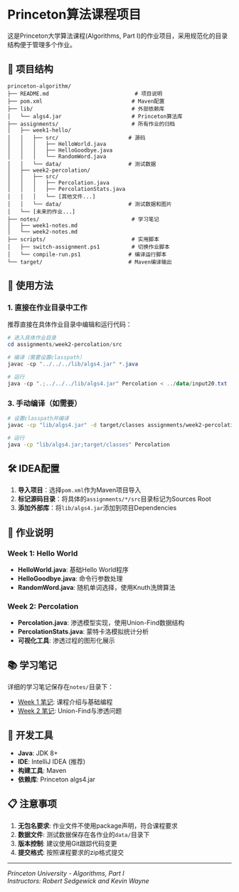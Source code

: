 # Princeton算法课程项目

这是Princeton大学算法课程(Algorithms, Part I)的作业项目，采用规范化的目录结构便于管理多个作业。

## 📁 项目结构

```
princeton-algorithm/
├── README.md                           # 项目说明
├── pom.xml                            # Maven配置  
├── lib/                               # 外部依赖库
│   └── algs4.jar                      # Princeton算法库
├── assignments/                       # 所有作业的归档
│   ├── week1-hello/
│   │   ├── src/                      # 源码
│   │   │   ├── HelloWorld.java
│   │   │   ├── HelloGoodbye.java
│   │   │   └── RandomWord.java
│   │   └── data/                     # 测试数据
│   ├── week2-percolation/
│   │   ├── src/
│   │   │   ├── Percolation.java
│   │   │   ├── PercolationStats.java
│   │   │   └── [其他文件...]
│   │   └── data/                     # 测试数据和图片
│   └── [未来的作业...]
├── notes/                             # 学习笔记
│   ├── week1-notes.md
│   └── week2-notes.md
├── scripts/                           # 实用脚本
│   ├── switch-assignment.ps1          # 切换作业脚本
│   └── compile-run.ps1               # 编译运行脚本
└── target/                           # Maven编译输出
```

## 🚀 使用方法

### 1. 直接在作业目录中工作

推荐直接在具体作业目录中编辑和运行代码：

```powershell
# 进入具体作业目录
cd assignments/week2-percolation/src

# 编译（需要设置classpath）
javac -cp "../../../lib/algs4.jar" *.java

# 运行
java -cp ".;../../../lib/algs4.jar" Percolation < ../data/input20.txt
```

### 3. 手动编译（如需要）

```bash
# 设置classpath并编译
javac -cp "lib/algs4.jar" -d target/classes assignments/week2-percolation/src/*.java

# 运行
java -cp "lib/algs4.jar;target/classes" Percolation
```

## 🛠️ IDEA配置

1. **导入项目**：选择`pom.xml`作为Maven项目导入
2. **标记源码目录**：将具体的`assignments/*/src`目录标记为Sources Root
3. **添加外部库**：将`lib/algs4.jar`添加到项目Dependencies

## 📝 作业说明

### Week 1: Hello World

- **HelloWorld.java**: 基础Hello World程序
- **HelloGoodbye.java**: 命令行参数处理
- **RandomWord.java**: 随机单词选择，使用Knuth洗牌算法

### Week 2: Percolation

- **Percolation.java**: 渗透模型实现，使用Union-Find数据结构
- **PercolationStats.java**: 蒙特卡洛模拟统计分析
- **可视化工具**: 渗透过程的图形化展示

## 📚 学习笔记

详细的学习笔记保存在`notes/`目录下：

- [Week 1 笔记](notes/week1-notes.md): 课程介绍与基础编程
- [Week 2 笔记](notes/week2-notes.md): Union-Find与渗透问题

## 🔧 开发工具

- **Java**: JDK 8+
- **IDE**: IntelliJ IDEA (推荐)
- **构建工具**: Maven
- **依赖库**: Princeton algs4.jar

## 📋 注意事项

1. **无包名要求**: 作业文件不使用package声明，符合课程要求
2. **数据文件**: 测试数据保存在各作业的`data/`目录下
3. **版本控制**: 建议使用Git跟踪代码变更
4. **提交格式**: 按照课程要求的zip格式提交

---

*Princeton University - Algorithms, Part I*  
*Instructors: Robert Sedgewick and Kevin Wayne* 
